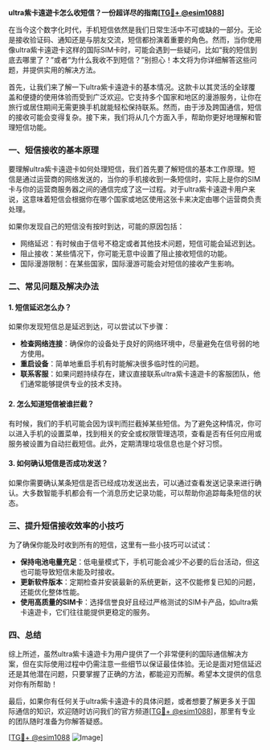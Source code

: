 **ultra紫卡遠遊卡怎么收短信？一份超详尽的指南[[TG💪+ @esim1088](https://t.me/s/esim1088)]**

在当今这个数字化时代，手机短信依然是我们日常生活中不可或缺的一部分。无论是接收验证码、通知还是与朋友交流，短信都扮演着重要的角色。然而，当你使用像ultra紫卡遠遊卡这样的国际SIM卡时，可能会遇到一些疑问，比如“我的短信到底去哪里了？”或者“为什么我收不到短信？”别担心！本文将为你详细解答这些问题，并提供实用的解决方法。

首先，让我们来了解一下ultra紫卡遠遊卡的基本情况。这款卡以其灵活的全球覆盖和便捷的使用体验而受到广泛欢迎。它支持多个国家和地区的漫游服务，让你在旅行或居住期间无需更换手机就能轻松保持联系。然而，由于涉及跨国通信，短信的接收可能会变得复杂。接下来，我们将从几个方面入手，帮助你更好地理解和管理短信功能。

### 一、短信接收的基本原理

要理解ultra紫卡遠遊卡如何处理短信，我们首先要了解短信的基本工作原理。短信是通过运营商的网络发送的，当你的手机接收到一条短信时，实际上是你的SIM卡与你的运营商服务器之间的通信完成了这一过程。对于ultra紫卡遠遊卡用户来说，这意味着短信会根据你在哪个国家或地区使用这张卡来决定由哪个运营商负责处理。

如果你发现自己的短信没有按时到达，可能的原因包括：
- 网络延迟：有时候由于信号不稳定或者其他技术问题，短信可能会延迟到达。
- 阻止接收：某些情况下，你可能无意中设置了阻止接收短信的功能。
- 国际漫游限制：在某些国家，国际漫游可能会对短信的接收产生影响。

### 二、常见问题及解决办法

#### 1. 短信延迟怎么办？

如果你发现短信总是延迟到达，可以尝试以下步骤：
- **检查网络连接**：确保你的设备处于良好的网络环境中，尽量避免在信号弱的地方使用。
- **重启设备**：简单地重启手机有时能解决很多临时性的问题。
- **联系客服**：如果问题持续存在，建议直接联系ultra紫卡遠遊卡的客服团队，他们通常能够提供专业的技术支持。

#### 2. 怎么知道短信被谁拦截？

有时候，我们的手机可能会因为误判而拦截掉某些短信。为了避免这种情况，你可以进入手机的设置菜单，找到相关的安全或权限管理选项，查看是否有任何应用或服务被设置为自动拦截短信。此外，定期清理垃圾信息也是个好习惯。

#### 3. 如何确认短信是否成功发送？

如果你需要确认某条短信是否已经成功发送出去，可以通过查看发送记录来进行确认。大多数智能手机都会有一个消息历史记录功能，可以帮助你追踪每条短信的状态。

### 三、提升短信接收效率的小技巧

为了确保你能及时收到所有的短信，这里有一些小技巧可以试试：

- **保持电池电量充足**：低电量模式下，手机可能会减少不必要的后台活动，但这也可能导致短信未能及时接收。
- **更新软件版本**：定期检查并安装最新的系统更新，这不仅能修复已知的问题，还能优化整体性能。
- **使用高质量的SIM卡**：选择信誉良好且经过严格测试的SIM卡产品，如ultra紫卡遠遊卡，它们往往能提供更稳定的服务。

### 四、总结

综上所述，虽然ultra紫卡遠遊卡为用户提供了一个非常便利的国际通信解决方案，但在实际使用过程中仍需注意一些细节以保证最佳体验。无论是面对短信延迟还是其他潜在问题，只要掌握了正确的方法，都能迎刃而解。希望本文提供的信息对你有所帮助！

最后，如果你有任何关于ultra紫卡遠遊卡的具体问题，或者想要了解更多关于国际通信的知识，欢迎随时访问我们的官方频道[[TG💪+ @esim1088](https://t.me/s/esim1088)]，那里有专业的团队随时准备为你解答疑惑。

[[TG💪+ @esim1088](https://t.me/s/esim1088) ![Image](https://i.postimg.cc/4NQfJmqS/Snipaste-2025-05-13-00-14-12.png)]